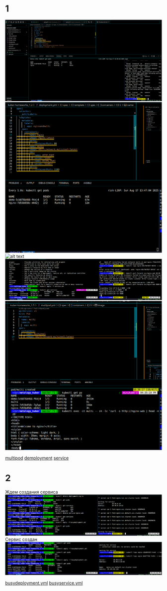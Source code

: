 # 1
![alt text](image.png)
![alt text](image-1.png)
![alt text](image-2.png)
![alt text](image-3.png)
![alt text](image-5.png)

[multipod](multipod.yml)
[demployment](deployment.yml)
[service](service.yml)

# 2
Ждем создания сервиса
![alt text](image-6.png)
Сервис создан
![alt text](image-7.png)

[busydeployment.yml](busydeployment.yml)
[busyservice.yml](busyservice.yml)